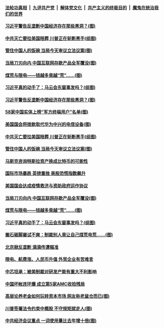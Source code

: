 ####  [法轮功真相](../../../../basic/blob/master/README.md?t=12221002) &nbsp;|&nbsp; [九评共产党](../../../../9ping.md/blob/master/README.md?t=12221002) &nbsp;|&nbsp; [解体党文化](../../../../jtdwh.md/blob/master/README.md?t=12221002)  &nbsp;|&nbsp; [共产主义的终极目的](../../../../gczydzjmd.md/blob/master/README.md?t=12221002) &nbsp;|&nbsp; [魔鬼在统治我们的世界](../../../../mgztzwmdsj.md/blob/master/README.md?t=12221002) 

#### [习近平警告反垄断中国经济存在那些黑洞？(图)](../pages/p5/956614.md?t=12221002) 

#### [中共灭亡要拉美国陪葬 川普正在斩断黑手(组图)](../pages/p5/956595.md?t=12221002) 

#### [管住中国人的饭碗 当局今天审议立法议案(图)](../pages/p5/956593.md?t=12221002) 

#### [当局刀刃向内 中国互联网存款产品全军覆没(图)](../pages/p5/956573.md?t=12221002) 

#### [煤荒与限电——钱越多竟越“荒”……(图)](../pages/p5/956504.md?t=12221002) 

#### [习近平真的动手了：马云会东窗事发吗？(组图)](../pages/p5/956515.md?t=12221002) 

#### [习近平警告反垄断中国经济存在那些黑洞？(图)](../pages/p5/956614.md?t=12221002) 

#### [58家中国实体上榜“军方终端用户”名单(图)](../pages/p5/956611.md?t=12221002) 

#### [美国国会将拨款取代华为中兴的电信设备(图)](../pages/p5/956607.md?t=12221002) 

#### [中共灭亡要拉美国陪葬 川普正在斩断黑手(组图)](../pages/p5/956595.md?t=12221002) 

#### [管住中国人的饭碗 当局今天审议立法议案(图)](../pages/p5/956593.md?t=12221002) 


#### [马斯克咨询特斯拉资产换成比特币的可能性](../pages/p5/956587.md?t=12221002) 

#### [国际市场暴跌 英镑重挫 美股恐慌指数飙升](../pages/p5/956585.md?t=12221002) 

#### [美国国会达成疫情救济与资助政府运作协议](../pages/p5/956583.md?t=12221002) 

#### [当局刀刃向内 中国互联网存款产品全军覆没(图)](../pages/p5/956573.md?t=12221002) 

#### [煤荒与限电——钱越多竟越“荒”……(图)](../pages/p5/956504.md?t=12221002) 

#### [习近平真的动手了：马云会东窗事发吗？(组图)](../pages/p5/956515.md?t=12221002) 

#### [搬石砸脚屡试不爽：制裁别人竟让自己煤荒电荒……(图)](../pages/p5/956510.md?t=12221002) 

#### [北京掀反垄断 滴滴传遭瞄准](../pages/p5/956492.md?t=12221002) 

#### [限电、航费涨、人民币升值 外贸企业有苦难言](../pages/p5/956490.md?t=12221002) 

#### [中芯坦承：被美制裁对研发产能有重大不利影响](../pages/p5/956489.md?t=12221002) 

#### [中国坏帐连环爆 成立第5家AMC收拾残局](../pages/p5/956488.md?t=12221002) 

#### [高层论养老金如何玩转资本市场 网友称老鼠仓而已(图)](../pages/p5/956482.md?t=12221002) 

#### [川普签署法令约束中概股 不守规矩就走人(图)](../pages/p5/956422.md?t=12221002) 

#### [中共经济会议重点 一词使用量比去年增十倍(图)](../pages/p5/956423.md?t=12221002) 

